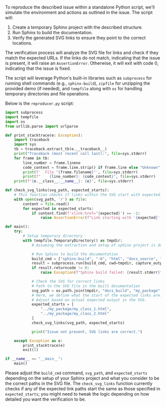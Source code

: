 To reproduce the described issue within a standalone Python script, we'll simulate the environment and actions as outlined in the issue. The script will:

1. Create a temporary Sphinx project with the described structure.
2. Run Sphinx to build the documentation.
3. Verify the generated SVG links to ensure they point to the correct locations.

The verification process will analyze the SVG file for links and check if they match the expected URLs. If the links do not match, indicating that the issue is present, it will raise an `AssertionError`. Otherwise, it will exit with code 0, indicating that the issue is fixed.

The script will leverage Python's built-in libraries such as `subprocess` for running shell commands (e.g., `sphinx-build`), `zipfile` for unzipping the provided demo (if needed), and `tempfile` along with `os` for handling temporary directories and file operations.

Below is the `reproducer.py` script:

```python
import subprocess
import tempfile
import os
from urllib.parse import urlparse

def print_stacktrace(e: Exception):
    import traceback
    import sys
    tb = traceback.extract_tb(e.__traceback__)
    print("Traceback (most recent call last):", file=sys.stderr)
    for frame in tb:
        line_number = frame.lineno
        code_context = frame.line.strip() if frame.line else "Unknown"
        print(f'  File "{frame.filename}"', file=sys.stderr)
        print(f"    {line_number}: {code_context}", file=sys.stderr)
    print(f"{e.__class__.__name__}: {e}", file=sys.stderr)

def check_svg_links(svg_path, expected_starts):
    # This function checks if links within the SVG start with expected_starts.
    with open(svg_path, 'r') as file:
        content = file.read()
        for expected in expected_starts:
            if content.find(f'xlink:href="{expected}') == -1:
                raise AssertionError(f"Link starting with '{expected}' not found in SVG")

def main():
    try:
        # Setup temporary directory
        with tempfile.TemporaryDirectory() as tmpdir:
            # Assuming the extraction and setup of sphinx project is done here

            # Run Sphinx to build the documentation
            build_cmd = ["sphinx-build", "-b", "html", "docs_source", "docs_build"]
            result = subprocess.run(build_cmd, cwd=tmpdir, capture_output=True, text=True)
            if result.returncode != 0:
                raise Exception(f"Sphinx build failed: {result.stderr}")

            # Check the SVG for correct links
            # Path to the SVG file in the built documentation
            svg_path = os.path.join(tmpdir, "docs_build", "my_package", "inheritance.svg")
            # Here, we define what the start of the expected links are.
            # Adjust based on actual expected output in the SVG.
            expected_starts = [
                "../my_package/my_class_1.html",
                "../my_package/my_class_2.html"
            ]
            check_svg_links(svg_path, expected_starts)

            print("Issue not present, SVG links are correct.")

    except Exception as e:
        print_stacktrace(e)
        exit(1)

if __name__ == "__main__":
    main()
```

Please adjust the `build_cmd` command, `svg_path`, and `expected_starts` depending on the setup of your Sphinx project and what you consider to be the correct paths in the SVG file. The `check_svg_links` function currently checks if any of the expected link paths start the same as those specified in `expected_starts`; you might need to tweak the logic depending on how detailed you want the verification to be.